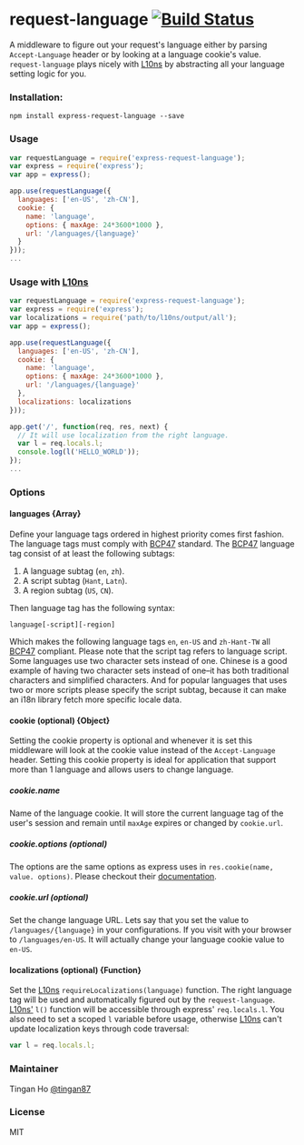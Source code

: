 request-language [![Build Status](https://travis-ci.org/tinganho/express-request-language.png)](https://travis-ci.org/tinganho/express-request-language)
========================
A middleware to figure out your request's language either by parsing `Accept-Language` header or by looking at a language cookie's value. `request-language` plays nicely with [L10ns][] by abstracting all your language setting logic for you.

### Installation:

```
npm install express-request-language --save
```

### Usage

```javascript
var requestLanguage = require('express-request-language');
var express = require('express');
var app = express();

app.use(requestLanguage({
  languages: ['en-US', 'zh-CN'],
  cookie: {
    name: 'language',
    options: { maxAge: 24*3600*1000 },
    url: '/languages/{language}'
  }
}));
...
```

### Usage with [L10ns](http://l10ns.org)

```javascript
var requestLanguage = require('express-request-language');
var express = require('express');
var localizations = require('path/to/l10ns/output/all');
var app = express();

app.use(requestLanguage({
  languages: ['en-US', 'zh-CN'],
  cookie: {
    name: 'language',
    options: { maxAge: 24*3600*1000 },
    url: '/languages/{language}'
  },
  localizations: localizations
}));

app.get('/', function(req, res, next) {
  // It will use localization from the right language.
  var l = req.locals.l;
  console.log(l('HELLO_WORLD'));
});
...
```

### Options

#### languages \{Array\}
Define your language tags ordered in highest priority comes first fashion. The language tags must comply with [BCP47][] standard. The [BCP47][] language tag consist of at least the following subtags:

1. A language subtag (`en`, `zh`).
3. A script subtag (`Hant`, `Latn`).
2. A region subtag (`US`, `CN`).

Then language tag has the following syntax:

```
language[-script][-region]
```

Which makes the following language tags `en`, `en-US` and `zh-Hant-TW` all [BCP47][] compliant. Please note that the script tag refers to language script. Some languages use two character sets instead of one. Chinese is a good example of having two character sets instead of one–it has both traditional characters and simplified characters. And for popular languages that uses two or more scripts please specify the script subtag, because it can make an i18n library fetch more specific locale data.

#### cookie (optional) \{Object\}
Setting the cookie property is optional and whenever it is set this middleware will look at the cookie value instead of the `Accept-Language` header. Setting this cookie property is ideal for application that support more than 1 language and allows users to change language.

##### cookie.name
Name of the language cookie. It will store the current language tag of the user's session and remain until `maxAge` expires or changed by `cookie.url`.

##### cookie.options (optional)
The options are the same options as express uses in `res.cookie(name, value. options)`. Please checkout their [documentation](http://expressjs.com/4x/api.html#res.cookie).

##### cookie.url (optional)
Set the change language URL. Lets say that you set the value to `/languages/{language}` in your configurations. If you visit with your browser to `/languages/en-US`. It will actually change your language cookie value to `en-US`.

#### localizations (optional) {Function}
Set the [L10ns][] `requireLocalizations(language)` function. The right language tag will be used and automatically figured out by the `request-language`. [L10ns'][L10ns] `l()` function will be accessible through express' `req.locals.l`. You also need to set a scoped `l` variable before usage, otherwise [L10ns][] can't update localization keys through code traversal:

```javascript
var l = req.locals.l;
```
### Maintainer

Tingan Ho [@tingan87][]

### License
MIT



[L10ns]: http://l10ns.org
[BCP47]: https://tools.ietf.org/html/bcp47
[@tingan87]: https://twitter.com/tingan87
